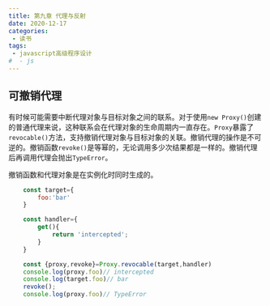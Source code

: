```yaml
---
title: 第九章 代理与反射
date: 2020-12-17
categories:
 - 读书
tags:
 - javascript高级程序设计
#  - js
---
```


## 可撤销代理

有时候可能需要中断代理对象与目标对象之间的联系。对于使用`new Proxy()`创建的普通代理来说，这种联系会在代理对象的生命周期内一直存在。`Proxy`暴露了`revocable()`方法，支持撤销代理对象与目标对象的关联。撤销代理的操作是不可逆的。撤销函数`revoke()`是等幂的，无论调用多少次结果都是一样的。撤销代理后再调用代理会抛出`TypeError`。

撤销函数和代理对象是在实例化时同时生成的。

```javascript
    const target={
        foo:'bar'
    }

    const handler={
        get(){
            return 'intercepted';
        }
    }

    const {proxy,revoke}=Proxy.revocable(target,handler)
    console.log(proxy.foo)// intercepted
    console.log(target.foo)// bar
    revoke();
    console.log(proxy.foo)// TypeError
```